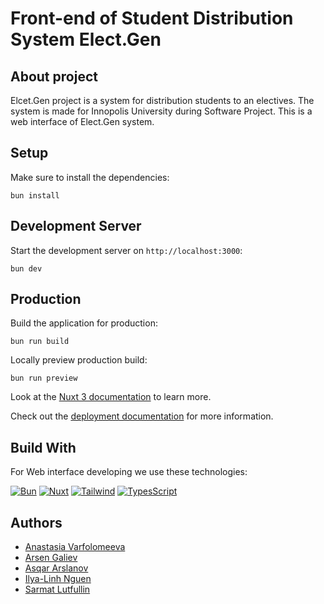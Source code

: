 # Front-end of Student Distribution System Elect.Gen

## About project

Elcet.Gen project is a system for distribution students to an electives. The system is made for Innopolis University
during Software Project. This is a web interface of Elect.Gen system.

## Setup

Make sure to install the dependencies:

```shell
bun install
```

## Development Server

Start the development server on `http://localhost:3000`:

```shell
bun dev
```

## Production

Build the application for production:

```shell
bun run build
```

Locally preview production build:

```shell
bun run preview
```

Look at the [Nuxt 3 documentation](https://nuxt.com/docs/getting-started/introduction) to learn more.

Check out the [deployment documentation](https://nuxt.com/docs/getting-started/deployment) for more information.

## Build With

For Web interface developing we use these technologies:

[![Bun][Bun.js]][Bun-url]
[![Nuxt][Nuxt.js]][Nuxt-url]
[![Tailwind][Tailwind CSS]][Tailwind-url]
[![TypesScript][TypeScript-logo]][TypeScript-url]

[Nuxt.js]: https://img.shields.io/badge/nuxt.js-000000?style=for-the-badge&logo=nuxtdotjs&logoColor=#41b883
[Nuxt-url]: https://nuxt.com/
[Tailwind CSS]: https://img.shields.io/badge/tailwind-000000?style=for-the-badge&logo=tailwindCSS
[Tailwind-url]: https://tailwindcss.com/
[Bun.js]: https://img.shields.io/badge/Bun-%23000000.svg?style=for-the-badge&logo=bun&logoColor=white
[Bun-url]: https://bun.sh/
[TypeScript-logo]: https://img.shields.io/badge/typescript-000000.svg?style=for-the-badge&logo=typescript&logoColor=white
[TypeScript-url]: https://www.typescriptlang.org/

## Authors

- [Anastasia Varfolomeeva](https://github.com/acecution)
- [Arsen Galiev](https://github.com/projacktor)
- [Asqar Arslanov](https://github.com/asqarslanov)
- [Ilya-Linh Nguen](https://github.com/RFProg)
- [Sarmat Lutfullin](https://github.com/1sarmatt)
